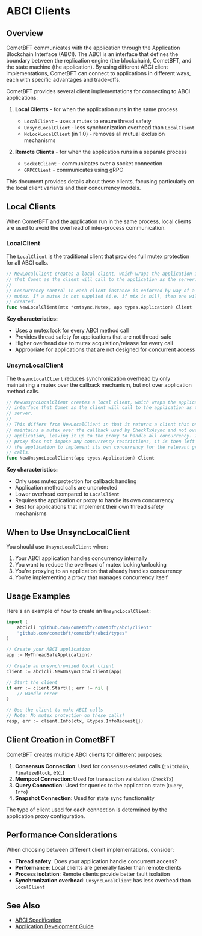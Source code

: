 # ABCI Clients

## Overview

CometBFT communicates with the application through the Application Blockchain Interface (ABCI). The ABCI is an interface that defines the boundary between the replication engine (the blockchain), CometBFT, and the state machine (the application). By using different ABCI client implementations, CometBFT can connect to applications in different ways, each with specific advantages and trade-offs.

CometBFT provides several client implementations for connecting to ABCI applications:

1. **Local Clients** - for when the application runs in the same process
   - `LocalClient` - uses a mutex to ensure thread safety
   - `UnsyncLocalClient` - less synchronization overhead than `LocalClient`
   - `NoLockLocalClient` (in 1.0) - removes all mutual exclusion mechanisms

2. **Remote Clients** - for when the application runs in a separate process
   - `SocketClient` - communicates over a socket connection
   - `GRPCClient` - communicates using gRPC

This document provides details about these clients, focusing particularly on the local client variants and their concurrency models.

## Local Clients

When CometBFT and the application run in the same process, local clients are used to avoid the overhead of inter-process communication.

### LocalClient

The `LocalClient` is the traditional client that provides full mutex protection for all ABCI calls.

```go
// NewLocalClient creates a local client, which wraps the application interface
// that Comet as the client will call to the application as the server.
//
// Concurrency control in each client instance is enforced by way of a single
// mutex. If a mutex is not supplied (i.e. if mtx is nil), then one will be
// created.
func NewLocalClient(mtx *cmtsync.Mutex, app types.Application) Client
```

**Key characteristics:**
- Uses a mutex lock for every ABCI method call
- Provides thread safety for applications that are not thread-safe
- Higher overhead due to mutex acquisition/release for every call
- Appropriate for applications that are not designed for concurrent access

### UnsyncLocalClient

The `UnsyncLocalClient` reduces synchronization overhead by only maintaining a mutex over the callback mechanism, but not over application method calls.

```go
// NewUnsyncLocalClient creates a local client, which wraps the application
// interface that Comet as the client will call to the application as the
// server.
//
// This differs from NewLocalClient in that it returns a client that only
// maintains a mutex over the callback used by CheckTxAsync and not over the
// application, leaving it up to the proxy to handle all concurrency. If the
// proxy does not impose any concurrency restrictions, it is then left up to
// the application to implement its own concurrency for the relevant group of
// calls.
func NewUnsyncLocalClient(app types.Application) Client
```

**Key characteristics:**
- Only uses mutex protection for callback handling
- Application method calls are unprotected
- Lower overhead compared to `LocalClient`
- Requires the application or proxy to handle its own concurrency
- Best for applications that implement their own thread safety mechanisms

## When to Use UnsyncLocalClient

You should use `UnsyncLocalClient` when:

1. Your ABCI application handles concurrency internally
2. You want to reduce the overhead of mutex locking/unlocking
3. You're proxying to an application that already handles concurrency
4. You're implementing a proxy that manages concurrency itself

## Usage Examples

Here's an example of how to create an `UnsyncLocalClient`:

```go
import (
    abcicli "github.com/cometbft/cometbft/abci/client"
    "github.com/cometbft/cometbft/abci/types"
)

// Create your ABCI application
app := MyThreadSafeApplication{}

// Create an unsynchronized local client
client := abcicli.NewUnsyncLocalClient(app)

// Start the client
if err := client.Start(); err != nil {
    // Handle error
}

// Use the client to make ABCI calls
// Note: No mutex protection on these calls!
resp, err := client.Info(ctx, &types.InfoRequest{})
```

## Client Creation in CometBFT

CometBFT creates multiple ABCI clients for different purposes:

1. **Consensus Connection**: Used for consensus-related calls (`InitChain`, `FinalizeBlock`, etc.)
2. **Mempool Connection**: Used for transaction validation (`CheckTx`)
3. **Query Connection**: Used for queries to the application state (`Query`, `Info`)
4. **Snapshot Connection**: Used for state sync functionality

The type of client used for each connection is determined by the application proxy configuration.

## Performance Considerations

When choosing between different client implementations, consider:

- **Thread safety**: Does your application handle concurrent access?
- **Performance**: Local clients are generally faster than remote clients
- **Process isolation**: Remote clients provide better fault isolation
- **Synchronization overhead**: `UnsyncLocalClient` has less overhead than `LocalClient`

## See Also

- [ABCI Specification](../../../abci/README.md)
- [Application Development Guide](../../guides/app-dev/app-architecture.md)
